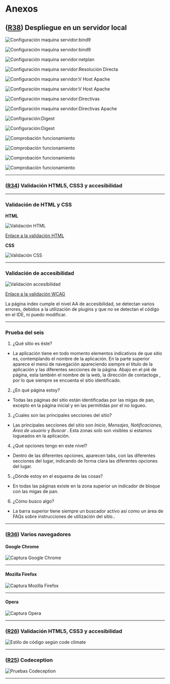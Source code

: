 # Anexos

## **([R38](https://github.com/alfredobp/ecofriendly/issues/38)) Despliegue en un servidor local**

![Configuración maquina servidor:bind9](images/anexo/hostinglocal/bind9.png)

  
![Configuración maquina servidor:bind9](images/anexo/hostinglocal/bind92.png)
  
  
![Configuración maquina servidor:netplan](images/anexo/hostinglocal/netplan.png)

  
![Configuración maquina servidor:Resolución Directa](images/anexo/hostinglocal/directa.png)

  
![Configuración maquina servidor:V Host Apache](images/anexo/hostinglocal/vhostssl.png)

  
![Configuración maquina servidor:V Host Apache](images/anexo/hostinglocal/vhostssl2.png)

  
![Configuración maquina servidor:Directivas](images/anexo/hostinglocal/vhostssl.png)

  
![Configuración maquina servidor:Directivas Apache](images/anexo/hostinglocal/directivas.png)

  
![Configuración:Digest](images/anexo/hostinglocal/digest.png)

  
![Configuración:Digest](images/anexo/hostinglocal/digest2.png)

  
![Comprobación funcionamiento](images/anexo/hostinglocal/comprobacion.png)

  
![Comprobación funcionamiento](images/anexo/hostinglocal/comprobacionII.png)

  
![Comprobación funcionamiento](images/anexo/hostinglocal/comprobacionIII.png)

    
![Comprobación funcionamiento](images/anexo/hostinglocal/comprobacionIV.png)

  
---


### **([R34](https://github.com/alfredobp/ecofriendly/issues/34)) Validación HTML5, CSS3 y accesibilidad**


---
### Validación de HTML y CSS

**HTML**

![Validación HTML](images/anexo/validacion_html.png)

[Enlace a la validación HTML](https://validator.w3.org/nu/?showsource=yes&showoutline=yes&doc=http%3A%2F%2Fecofriendlysocial.herokuapp.com)

**CSS**

![Validación CSS](images/anexo/validacionCSS.png)

<!-- [Enlace a la validación CSS](https://jigsaw.w3.org/css-validator/validator?uri=http%3A%2F%2F=all&warning=1&vextwarning=&lang=es) -->

---

### Validación de accesibilidad

![Validación accesibilidad](images/anexo/accesibilidad.png)

[Enlace a la validación WCAG](https://achecker.ca/checker/)

La página index cumple el nivel AA de accesibilidad, se detectan varios errores,  debidos a la utilización de plugins y que no se detectan el código en el IDE, ni puedo modificar.

---

### Prueba del seis

 1. ¿Qué sitio es éste?
- La aplicación tiene en todo momento elementos indicativos de que sitio es, contemplando el nombre de la aplicación. En la parte superior aparece el menú de navegación apareciendo siempre el titulo de la aplicación y las diferentes secciones de la página. Abajo en el pié de página, esta también el nombre de la web, la dirección de contactoga , por lo que siempre se encuenta el sitio identificado.

 2. ¿En qué página estoy?
- Todas las páginas del sitio están identificadas por las migas de pan, excepto en la página inicial y en las permitidas por el  no logueo.

 3. ¿Cuales son las principales secciones del sitio?
- Las principales secciones del sitio son *Inicio*, *Mensajes*, *Notificaciones*, *Área de usuario* y *Buscar* . Esta zonas solo son visibles si estamos logueados en la aplicación.

 4. ¿Qué opciones tengo en este nivel?
- Dentro de las diferentes opciones, aparecen tabs, con las diferentes secciones del lugar, indicando de forma clara las diferentes opciones del lugar.

 5. ¿Dónde estoy en el esquema de las cosas?
- En todas las páginas existe en la zona superior un indicador de bloque con las migas de pan.

 6. ¿Cómo busco algo?
- La barra superior tiene siempre un buscador activo así como un área de FAQs sobre instrucciones de utilización del sitio..

---
### **([R36](https://github.com/alfredobp/ecofriendly/issues/36)) Varios navegadores**
#### **Google Chrome**

![Captura Google Chrome](images/anexo/captura_chrome.png)

---
#### **Mozilla Firefox**

![Captura Mozilla Firefox](images/anexo/captura_firefox.png)

---

#### **Opera**

![Captura Opera](images/anexo/captura_opera.png)

---
### **([R26](https://github.com/alfredobp/ecofriendly/issues/26)) Validación HTML5, CSS3 y accesibilidad**
![Estilo de código según code climate](images/anexo/codeclimate.png)


---
### **([R25](https://github.com/alfredobp/ecofriendly/issues/25)) Codeception**

![Pruebas Codeception](images/anexo/codeception.png)

---